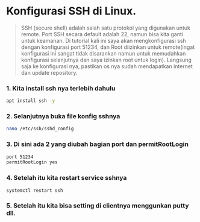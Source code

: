 # Konfigurasi SSH di Linux.

> SSH (secure shell) adalah salah satu protokol yang digunakan untuk remote. Port SSH secara default adalah 22, namun bisa kita ganti untuk keamanan. Di tutorial kali ini saya akan mengkonfigurasi ssh dengan konfigurasi port 51234, dan Root diizinkan untuk remote(ingat konfigurasi ini sangat tidak disarankan namun untuk memudahkan konfigurasi selanjutnya dan saya izinkan root untuk login). Langsung saja ke konfigurasi nya, pastikan os nya sudah mendapatkan internet dan update repository.

### 1. Kita install ssh nya terlebih dahulu
```bash
apt install ssh -y
```

### 2. Selanjutnya buka file konfig sshnya
```bash
nano /etc/ssh/sshd_config
```

### 3. Di sini ada 2 yang diubah bagian port dan permitRootLogin
```bash
port 51234
permitRootLogin yes
```

### 4. Setelah itu kita restart service sshnya
```bash
systemctl restart ssh
```

### 5. Setelah itu kita bisa setting di clientnya menggunkan putty dll.

